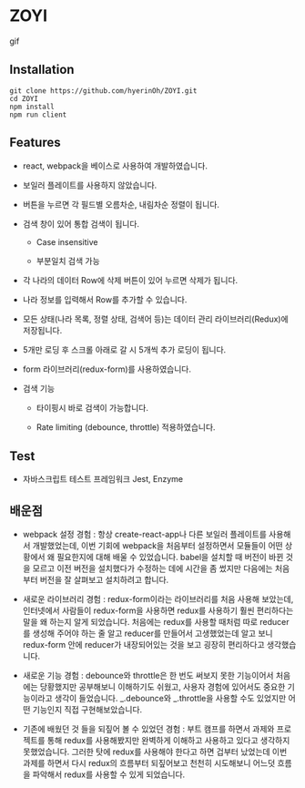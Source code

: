 # ZOYI

gif

## Installation

```
git clone https://github.com/hyerinOh/ZOYI.git
cd ZOYI
npm install
npm run client
```

## Features

- react, webpack을 베이스로 사용하여 개발하였습니다.

- 보일러 플레이트를 사용하지 않았습니다.

- 버튼을 누르면 각 필드별 오름차순, 내림차순 정렬이 됩니다.

- 검색 창이 있어 통합 검색이 됩니다.

  - Case insensitive

  - 부분일치 검색 가능

- 각 나라의 데이터 Row에 삭제 버튼이 있어 누르면 삭제가 됩니다.

- 나라 정보를 입력해서 Row를 추가할 수 있습니다.

- 모든 상태(나라 목록, 정렬 상태, 검색어 등)는 데이터 관리 라이브러리(Redux)에 저장됩니다.

- 5개만 로딩 후 스크롤 아래로 갈 시 5개씩 추가 로딩이 됩니다.

- form 라이브러리(redux-form)를 사용하였습니다.

- 검색 기능

  - 타이핑시 바로 검색이 가능합니다.

  - Rate limiting (debounce, throttle) 적용하였습니다.

## Test

- 자바스크립트 테스트 프레임워크 Jest, Enzyme

## 배운점

- webpack 설정 경험 : 항상 create-react-app나 다른 보일러 플레이트를 사용해서 개발했었는데, 이번 기회에 webpack을 처음부터 설정하면서 모듈들이 어떤 상황에서 왜 필요한지에 대해 배울 수 있었습니다. babel을 설치할 때 버전이 바뀐 것을 모르고 이전 버전을 설치했다가 수정하는 데에 시간을 좀 썼지만 다음에는 처음부터 버전을 잘 살펴보고 설치하려고 합니다.

- 새로운 라이브러리 경험 : redux-form이라는 라이브러리를 처음 사용해 보았는데, 인터넷에서 사람들이 redux-form을 사용하면 redux를 사용하기 훨씬 편리하다는 말을 왜 하는지 알게 되었습니다. 처음에는 redux를 사용할 때처럼 따로 reducer를 생성해 주어야 하는 줄 알고 reducer를 만들어서 고생했었는데 알고 보니 redux-form 안에 reducer가 내장되어있는 것을 보고 굉장히 편리하다고 생각했습니다.

- 새로운 기능 경험 : debounce와 throttle은 한 번도 써보지 못한 기능이어서 처음에는 당황했지만 공부해보니 이해하기도 쉬웠고, 사용자 경험에 있어서도 중요한 기능이라고 생각이 들었습니다. _.debounce와 _.throttle을 사용할 수도 있었지만 어떤 기능인지 직접 구현해보았습니다.

- 기존에 배웠던 것 들을 되짚어 볼 수 있었던 경험 : 부트 캠프를 하면서 과제와 프로젝트를 통해 redux를 사용해봤지만 완벽하게 이해하고 사용하고 있다고 생각하지 못했었습니다. 그러한 탓에 redux를 사용해야 한다고 하면 겁부터 났었는데 이번 과제를 하면서 다시 redux의 흐름부터 되짚어보고 천천히 시도해보니 어느덧 흐름을 파악해서 redux를 사용할 수 있게 되었습니다.
